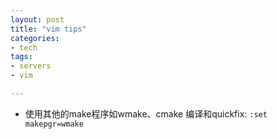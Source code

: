 ```yaml
---
layout: post
title: "vim tips"
categories:
- tech
tags:
- servers
- vim

---
```


*    使用其他的make程序如wmake、cmake 编译和quickfix: `:set makepgr=wmake`
